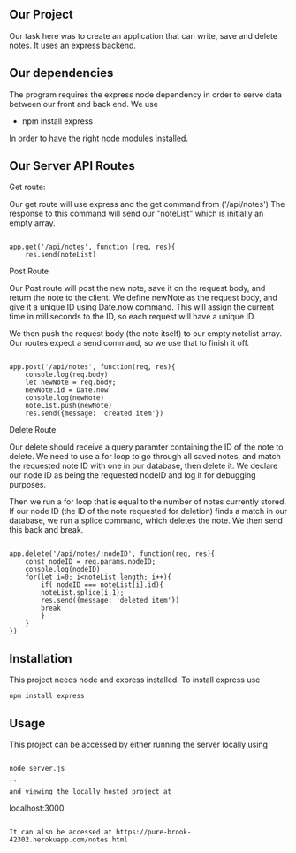 ## Our Project

Our task here was to create an application that can write, save and delete notes. It uses an express backend.

## Our dependencies

The program requires the express node dependency in order to serve data between our front and back end. We use
*  npm install express

In order to have the right node modules installed.

## Our Server API Routes

Get route:

Our get route will use express and the get command from ('/api/notes') The response to this command will send our "noteList" which is initially an empty array.


```

app.get('/api/notes', function (req, res){
    res.send(noteList)

```


Post Route

Our Post route will post the new note, save it on the request body, and return the note to the client.  We define newNote as the request body, and give it a unique ID using Date.now command. This will assign the current time in milliseconds to the ID, so each request will have a unique ID.

We then push the request body (the note itself) to our empty notelist array.
Our routes expect a send command, so we use that to finish it off.

```

app.post('/api/notes', function(req, res){
    console.log(req.body)
    let newNote = req.body;
    newNote.id = Date.now
    console.log(newNote)
    noteList.push(newNote)
    res.send({message: 'created item'})

```

Delete Route

Our delete should receive a query paramter containing the ID of the note to delete. We need to use a for loop to go through all saved notes, and match the requested note ID with one in our database, then delete it. We declare our node ID as being the requested nodeID and log it for debugging purposes.

Then we run a for loop that is equal to the number of notes currently stored.
If our node ID (the ID of the note requested for deletion) finds a match in our database, we run a splice command, which deletes the note. We then send this back and break.


``` 

app.delete('/api/notes/:nodeID', function(req, res){
    const nodeID = req.params.nodeID;
    console.log(nodeID)
    for(let i=0; i<noteList.length; i++){
        if( nodeID === noteList[i].id){
        noteList.splice(i,1);
        res.send({message: 'deleted item'})
        break
        }
    }
})

```

## Installation

This project needs node and express installed. To install express use

``` 
npm install express

```

## Usage

This project can be accessed by either running the server locally using

```

node server.js

``
and viewing the locally hosted project at

```

localhost:3000

```

It can also be accessed at https://pure-brook-42302.herokuapp.com/notes.html



